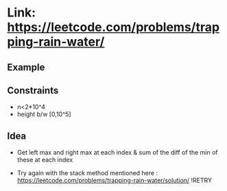 # Link: https://leetcode.com/problems/trapping-rain-water/

## Example

## Constraints

- n<2*10^4
- height b/w [0,10^5]

## Idea

- Get left max and right max at each index & sum of the diff of the min of these at each index

- Try again with the stack method mentioned here : https://leetcode.com/problems/trapping-rain-water/solution/ !RETRY

